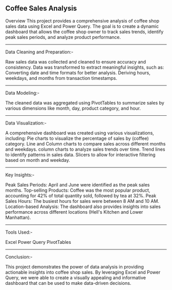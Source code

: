 Coffee Sales Analysis
-----------------
Overview
This project provides a comprehensive analysis of coffee shop sales data using Excel and Power Query. The goal is to create a dynamic dashboard that allows the coffee shop owner to track sales trends, identify peak sales periods, and analyze product performance.

-----------------------------------------
Data Cleaning and Preparation:-


Raw sales data was collected and cleaned to ensure accuracy and consistency.
Data was transformed to extract meaningful insights, such as:
Converting date and time formats for better analysis.
Deriving hours, weekdays, and months from transaction timestamps.


-----------------------------------------
Data Modeling:-


The cleaned data was aggregated using PivotTables to summarize sales by various dimensions like month, day, product category, and hour.


-----------------------------------------
Data Visualization:-


A comprehensive dashboard was created using various visualizations, including:
Pie charts to visualize the percentage of sales by (coffee) category.
Line and Column charts to compare sales across different months and weekdays.
column charts to analyze sales trends over time.
Trend lines to identify patterns in sales data.
Slicers to allow for interactive filtering based on month and weekday.


-----------------------------------------
Key Insights:-


Peak Sales Periods: April and June were identified as the peak sales months.
Top-selling Products: Coffee was the most popular product, accounting for 42% of total quantity sold, followed by tea at 32%.
Peak Sales Hours: The busiest hours for sales were between 8 AM and 10 AM.
Location-based Analysis: The dashboard also provides insights into sales performance across different locations (Hell's Kitchen and Lower Manhattan).


-----------------------------------------
Tools Used:-


Excel
Power Query
PivotTables


-----------------------------------------
Conclusion:-


This project demonstrates the power of data analysis in providing actionable insights into coffee shop sales. By leveraging Excel and Power Query, we were able to create a visually appealing and informative dashboard that can be used to make data-driven decisions.
